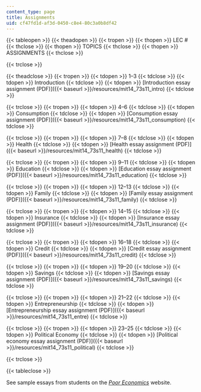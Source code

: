 ```yaml
---
content_type: page
title: Assignments
uid: cf47fd1d-af3d-0450-c8e4-80c3a0b8df42
---
```


{{< tableopen >}}
{{< theadopen >}}
{{< tropen >}}
{{< thopen >}}
LEC #
{{< thclose >}}
{{< thopen >}}
TOPICS
{{< thclose >}}
{{< thopen >}}
ASSIGNMENTS
{{< thclose >}}

{{< trclose >}}

{{< theadclose >}}
{{< tropen >}}
{{< tdopen >}}
1–3
{{< tdclose >}}
{{< tdopen >}}
Introduction
{{< tdclose >}}
{{< tdopen >}}
[Introduction essay assignment (PDF)]({{< baseurl >}}/resources/mit14_73s11_intro)
{{< tdclose >}}

{{< trclose >}}
{{< tropen >}}
{{< tdopen >}}
4–6
{{< tdclose >}}
{{< tdopen >}}
Consumption
{{< tdclose >}}
{{< tdopen >}}
[Consumption essay assignment (PDF)]({{< baseurl >}}/resources/mit14_73s11_consumption)
{{< tdclose >}}

{{< trclose >}}
{{< tropen >}}
{{< tdopen >}}
7–8
{{< tdclose >}}
{{< tdopen >}}
Health
{{< tdclose >}}
{{< tdopen >}}
[Health essay assignment (PDF)]({{< baseurl >}}/resources/mit14_73s11_health)
{{< tdclose >}}

{{< trclose >}}
{{< tropen >}}
{{< tdopen >}}
9–11
{{< tdclose >}}
{{< tdopen >}}
Education
{{< tdclose >}}
{{< tdopen >}}
[Education essay assignment (PDF)]({{< baseurl >}}/resources/mit14_73s11_education)
{{< tdclose >}}

{{< trclose >}}
{{< tropen >}}
{{< tdopen >}}
12–13
{{< tdclose >}}
{{< tdopen >}}
Family
{{< tdclose >}}
{{< tdopen >}}
[Family essay assignment (PDF)]({{< baseurl >}}/resources/mit14_73s11_family)
{{< tdclose >}}

{{< trclose >}}
{{< tropen >}}
{{< tdopen >}}
14–15
{{< tdclose >}}
{{< tdopen >}}
Insurance
{{< tdclose >}}
{{< tdopen >}}
[Insurance essay assignment (PDF)]({{< baseurl >}}/resources/mit14_73s11_insurance)
{{< tdclose >}}

{{< trclose >}}
{{< tropen >}}
{{< tdopen >}}
16–18
{{< tdclose >}}
{{< tdopen >}}
Credit
{{< tdclose >}}
{{< tdopen >}}
[Credit essay assignment (PDF)]({{< baseurl >}}/resources/mit14_73s11_credit)
{{< tdclose >}}

{{< trclose >}}
{{< tropen >}}
{{< tdopen >}}
19–20
{{< tdclose >}}
{{< tdopen >}}
Savings
{{< tdclose >}}
{{< tdopen >}}
[Savings essay assignment (PDF)]({{< baseurl >}}/resources/mit14_73s11_savings)
{{< tdclose >}}

{{< trclose >}}
{{< tropen >}}
{{< tdopen >}}
21–22
{{< tdclose >}}
{{< tdopen >}}
Entrepreneurship
{{< tdclose >}}
{{< tdopen >}}
[Entrepreneurship essay assignment (PDF)]({{< baseurl >}}/resources/mit14_73s11_entre)
{{< tdclose >}}

{{< trclose >}}
{{< tropen >}}
{{< tdopen >}}
23–25
{{< tdclose >}}
{{< tdopen >}}
Political Economy
{{< tdclose >}}
{{< tdopen >}}
[Political economy essay assignment (PDF)]({{< baseurl >}}/resources/mit14_73s11_political)
{{< tdclose >}}

{{< trclose >}}

{{< tableclose >}}

See sample essays from students on the [_Poor Economics_](http://pooreconomics.com/teaching-book?page=4) website.